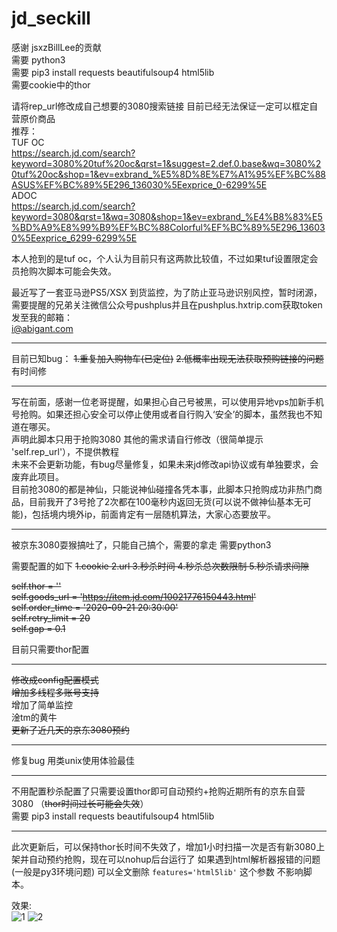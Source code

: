 # jd_seckill  

  
感谢 jsxzBillLee的贡献  
需要 python3   
需要 pip3 install requests beautifulsoup4 html5lib   
需要cookie中的thor   

请将rep_url修改成自己想要的3080搜索链接 目前已经无法保证一定可以框定自营原价商品  
推荐：  
TUF OC  
https://search.jd.com/search?keyword=3080%20tuf%20oc&qrst=1&suggest=2.def.0.base&wq=3080%20tuf%20oc&shop=1&ev=exbrand_%E5%8D%8E%E7%A1%95%EF%BC%88ASUS%EF%BC%89%5E296_136030%5Eexprice_0-6299%5E  
ADOC  
https://search.jd.com/search?keyword=3080&qrst=1&wq=3080&shop=1&ev=exbrand_%E4%B8%83%E5%BD%A9%E8%99%B9%EF%BC%88Colorful%EF%BC%89%5E296_136030%5Eexprice_6299-6299%5E  

本人抢到的是tuf oc，个人认为目前只有这两款比较值，不过如果tuf设置限定会员抢购次脚本可能会失效。

最近写了一套亚马逊PS5/XSX 到货监控，为了防止亚马逊识别风控，暂时闭源，需要提醒的兄弟关注微信公众号pushplus并且在pushplus.hxtrip.com获取token发至我的邮箱：  
i@abigant.com

-----
目前已知bug：
~~1.重复加入购物车(已定位)~~
~~2.低概率出现无法获取预购链接的问题~~
有时间修

-----

写在前面，感谢一位老哥提醒，如果担心自己号被黑，可以使用异地vps加新手机号抢购。如果还担心安全可以停止使用或者自行购入‘安全’的脚本，虽然我也不知道在哪买。  
声明此脚本只用于抢购3080 其他的需求请自行修改（很简单提示 'self.rep_url'），不提供教程  
未来不会更新功能，有bug尽量修复，如果未来jd修改api协议或有单独要求，会废弃此项目。  
目前抢3080的都是神仙，只能说神仙碰撞各凭本事，此脚本只抢购成功非热门商品，目前我开了3号抢了2次都在100毫秒内返回无货(可以说不做神仙基本无可能)，包括境内境外ip，前面肯定有一层随机算法，大家心态要放平。  

-----
被京东3080耍猴搞吐了，只能自己搞个，需要的拿走
需要python3

需要配置的如下
        ~~1.cookie 2.url 3.秒杀时间 4.秒杀总次数限制 5.秒杀请求间隙~~
        
 ~~self.thor = ''~~  
 ~~self.goods_url = 'https://item.jd.com/10021776150443.html'~~  
 ~~self.order_time = '2020-09-21 20:30:00'~~  
 ~~self.retry_limit = 20~~  
 ~~self.gap = 0.1~~  
        
目前只需要thor配置

-----

~~修改成config配置模式~~  
~~增加多线程多账号支持~~  
增加了简单监控  
淦tm的黄牛  
~~更新了近几天的京东3080预约~~  

-----

修复bug 用类unix使用体验最佳


-----

不用配置秒杀配置了只需要设置thor即可自动预约+抢购近期所有的京东自营3080 （~~thor时间过长可能会失效~~）  
需要 pip3 install requests beautifulsoup4 html5lib

-----
此次更新后，可以保持thor长时间不失效了，增加1小时扫描一次是否有新3080上架并自动预约抢购，现在可以nohup后台运行了
如果遇到html解析器报错的问题(一般是py3环境问题) 可以全文删除 `features='html5lib'` 这个参数 不影响脚本。  

效果:  
![1](https://github.com/ghwswywps/jd_seckill/blob/master/run.png?raw=true)
![2](https://github.com/ghwswywps/jd_seckill/blob/master/to.png?raw=true)
